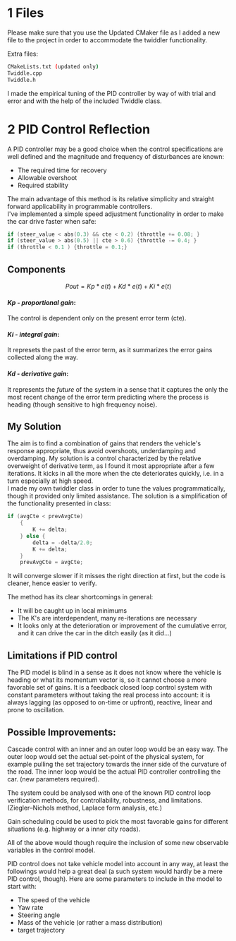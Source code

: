 # 1 Files
Please make sure that you use the Updated CMaker file as I added a new file to the project in order to accommodate the twiddler functionality.

Extra files: 
```bash
CMakeLists.txt (updated only)
Twiddle.cpp
Twiddle.h
```
I made the empirical tuning of the PID controller by way of with trial and error and with the help of the included Twiddle class.

# 2 PID Control Reflection
A PID controller may be a good choice when the control specifications are well defined and the magnitude and frequency of disturbances are known:
* The required time for recovery
* Allowable overshoot
* Required stability

The main advantage of this method is its relative simplicity and straight forward applicability in programmable controllers.  
I've implemented a simple speed adjustment functionality in order to make the car drive faster when safe:

```c++
if (steer_value < abs(0.3) && cte < 0.2) {throttle += 0.08; }
if (steer_value > abs(0.5) || cte > 0.6) {throttle -= 0.4; }
if (throttle < 0.1 ) {throttle = 0.1;}
```

## Components

```math 
Pout = Kp*e(t) + Kd*e(t) + Ki*e(t)
```

#### _Kp - proportional gain_:
The control is dependent only on the present error term (cte).  
#### _Ki - integral gain_:
It represets the past of the error term, as it summarizes the error gains collected along the way.  
#### _Kd - derivative gain_:
It represents the _future_ of the system in a sense that it captures the only the most recent change of the error term predicting where the process is heading (though sensitive to high frequency noise).  


## My Solution  
The aim is to find a combination of gains that renders the vehicle's response appropriate, thus avoid overshoots, underdamping and overdamping. 
My solution is a control characterized by the relative overweight of derivative term, as I found it most appropriate after a few iterations. It kicks in all the more  when the cte deteriorates quickly, i.e. in a turn especially at high speed.  
I made my own twiddler class in order to tune the values programmatically, though it provided only limited assistance. The solution is a simplification of the functionality presented in class:

```c++
if (avgCte < prevAvgCte) 
    {        
        K += delta;        
    } else {             
        delta = -delta/2.0; 
        K += delta;        
    }
    prevAvgCte = avgCte;    
```
It will converge slower if it misses the right direction at first, but the code is cleaner, hence easier to verify. 

The method has its clear shortcomings in general:
* It will be caught up in local minimums
* The K's are interdependent, many re-iterations are necessary
* It looks only at the deterioration or improvement of the cumulative error, and it can drive the car in the ditch easily (as it did...)

## Limitations if PID control

The PID model is blind in a sense as it does not know where the vehicle is heading or what its momentum vector is, so it cannot choose a more favorable set of gains. It is a feedback closed loop control system with constant parameters without taking the real process into account: it is always lagging (as opposed to on-time or upfront), reactive, linear and prone to oscillation.

## Possible Improvements:
Cascade control with an inner and an outer loop would be an easy way. The outer loop would set the actual set-point of the physical system, for example pulling the set trajectory towards the inner side of the curvature of the road. The inner loop would be the actual PID controller controlling the car. (new parameters required).

The system could be analysed with one of the known PID control loop verification methods, for controllability, robustness, and limitations. (Ziegler–Nichols method, Laplace form analysis, etc.)  

Gain scheduling could be used to pick the most favorable gains for different situations (e.g. highway or a inner city roads). 

All of the above would though require the inclusion of some new observable variables in the control model.

PID control does not take vehicle model into account in any way, at least the followings would help a great deal (a such system would hardly be a mere PID control, though). Here are some parameters to include in the model to start with:
* The speed of the vehicle
* Yaw rate
* Steering angle
* Mass of the vehicle (or rather a mass distribution)
* target trajectory

